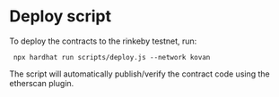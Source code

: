 # Deploy script

To deploy the contracts to the rinkeby testnet, run:

``` npx hardhat run scripts/deploy.js --network kovan```

The script will automatically publish/verify the contract code using the etherscan plugin.

